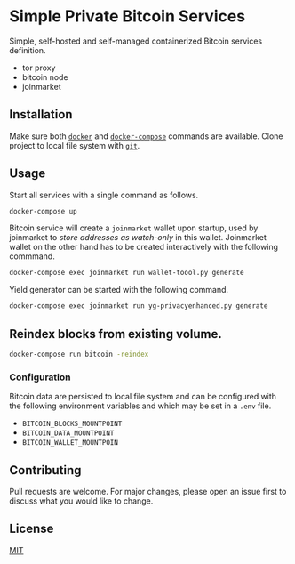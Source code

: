 # Simple Private Bitcoin Services

Simple, self-hosted and self-managed containerized Bitcoin services definition.

* tor proxy
* bitcoin node
* joinmarket

## Installation

Make sure both [`docker`](https://www.docker.com/get-started) and [`docker-compose`](https://docs.docker.com/compose/cli-command/#installing-compose-v2) commands are available.
Clone project to local file system with [`git`](https://git-scm.com/).

## Usage

Start all services with a single command as follows.

```sh
docker-compose up
```

Bitcoin service will create a `joinmarket` wallet upon startup, used by joinmarket to _store addresses as watch-only_ in this wallet.
Joinmarket wallet on the other hand has to be created interactively with the following commmand.

```sh
docker-compose exec joinmarket run wallet-toool.py generate
```

Yield generator can be started with the following command.

```sh
docker-compose exec joinmarket run yg-privacyenhanced.py generate
```

## Reindex blocks from existing volume.

```sh
docker-compose run bitcoin -reindex
```

### Configuration

Bitcoin data are persisted to local file system and can be configured with the following environment variables and which may be set in a `.env` file.

* `BITCOIN_BLOCKS_MOUNTPOINT`
* `BITCOIN_DATA_MOUNTPOINT`
* `BITCOIN_WALLET_MOUNTPOIN`

## Contributing

Pull requests are welcome. For major changes, please open an issue first to discuss what you would like to change.

## License

[MIT](https://choosealicense.com/licenses/mit/)
